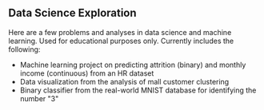 ## Data Science Exploration

Here are a few problems and analyses in data science and machine learning. Used for educational purposes only.  Currently includes the following:
- Machine learning project on predicting attrition (binary) and monthly income (continuous) from an HR dataset
- Data visualization from the analysis of mall customer clustering
- Binary classifier from the real-world MNIST database for identifying the number "3"
